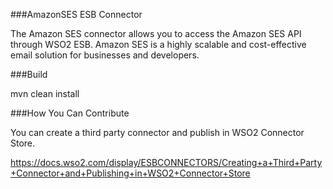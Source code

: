 ###AmazonSES ESB Connector

The Amazon SES connector allows you to access the Amazon SES API through WSO2 ESB. Amazon SES is a highly scalable and cost-effective email solution for businesses and developers.

###Build

mvn clean install

###How You Can Contribute

You can create a third party connector and publish in WSO2 Connector Store.

https://docs.wso2.com/display/ESBCONNECTORS/Creating+a+Third+Party+Connector+and+Publishing+in+WSO2+Connector+Store